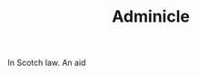 ---
title: Adminicle
letter: A
permalink: "/definitions/adminicle.html"
body: In Scotch law. An aid
published_at: '2018-07-07'
layout: post
---
